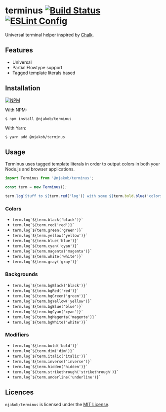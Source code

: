 
# terminus [![Build Status][build-status-image]][travis] [![ESLint Config][eslint-config-image]][eslint-config]

Universal terminal helper inspired by [Chalk][chalk].

## Features

* Universal
* Partial Flowtype support
* Tagged template literals based

## Installation

[![NPM][npm-install-image]][npm]

With NPM:

```
$ npm install @njakob/terminus
```

With Yarn:

```
$ yarn add @njakob/terminus
```

## Usage

Terminus uses tagged template literals in order to output colors in both your Node.js and browser applications.

```js
import Terminus from '@njakob/terminus';

const term = new Terminus();

term.log`Stuff to ${term.red('log')} with some ${term.bold.blue('colors')}`;
```

### Colors

* `` term.log`${term.black('black')}` ``
* `` term.log`${term.red('red')}` ``
* `` term.log`${term.green('green')}` ``
* `` term.log`${term.yellow('yellow')}` ``
* `` term.log`${term.blue('blue')}` ``
* `` term.log`${term.cyan('cyan')}` ``
* `` term.log`${term.magenta('magenta')}` ``
* `` term.log`${term.white('white')}` ``
* `` term.log`${term.gray('gray')}` ``

### Backgrounds

* `` term.log`${term.bgBlack('black')}` ``
* `` term.log`${term.bgRed('red')}` ``
* `` term.log`${term.bgGreen('green')}` ``
* `` term.log`${term.bgYellow('yellow')}` ``
* `` term.log`${term.bgBlue('blue')}` ``
* `` term.log`${term.bgCyan('cyan')}` ``
* `` term.log`${term.bgMagenta('magenta')}` ``
* `` term.log`${term.bgWhite('white')}` ``

### Modifiers

* `` term.log`${term.bold('bold')}` ``
* `` term.log`${term.dim('dim')}` ``
* `` term.log`${term.italic('italic')}` ``
* `` term.log`${term.inverse('inverse')}` ``
* `` term.log`${term.hidden('hidden')}` ``
* `` term.log`${term.strikethrough('strikethrough')}` ``
* `` term.log`${term.underline('underline')}` ``

## Licences

`njakob/terminus` is licensed under the [MIT License][licence].

[licence]: LICENSE
[chalk]: https://github.com/chalk/chalk
[eslint-config]: https://github.com/njakob/eslint-config
[npm]: https://nodei.co/npm/@njakob/terminus
[travis]: https://travis-ci.org/njakob/terminus
[npm-install-image]: https://nodei.co/npm/@njakob/terminus.png?downloads=true
[npm-status-image]: https://img.shields.io/npm/v/@njakob/terminus.svg
[build-status-image]: https://travis-ci.org/njakob/terminus.svg?branch=master
[eslint-config-image]: https://img.shields.io/badge/eslint_config-njakob-463fd4.svg
